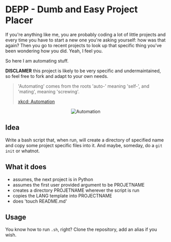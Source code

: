 # DEPP - Dumb and Easy Project Placer

If you're anything like me, you are probably coding a lot of little projects and every time you have to start a new one you're asking yourself: how was that again? Then you go to recent projects to look up that specific thing you've been wondering how you did. Yeah, I feel you.

So here I am automating stuff.

**DISCLAMER** this project is likely to be very specific and undermaintained, so feel free to fork and adapt to your own needs.

> 'Automating' comes from the roots 'auto-' meaning 'self-', and 'mating', meaning 'screwing'.
>
> [xkcd: Automation](https://xkcd.com/1319/)

<p align="center">
  <img src="https://imgs.xkcd.com/comics/automation.png" title="'Automating' comes from the roots 'auto-' meaning 'self-', and 'mating', meaning 'screwing'." alt="Automation" srcset="//imgs.xkcd.com/comics/automation_2x.png 2x" style="image-orientation:none">
</p>

## Idea

Write a bash script that, when run, will create a directory of specified name and copy some project specific files into it. And maybe, someday, do a `git init` or whatnot.

## What it does

* assumes, the next project is in Python
* assumes the first user provided argument to be PROJETNAME
* creates a directory PROJETNAME wherever the script is run
* copies the LANG template into PROJECTNAME
* does 'touch README.md'

## Usage

You know how to run `.sh`, right? Clone the repository, add an alias if you wish.
